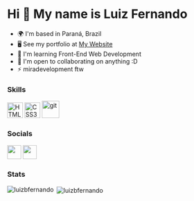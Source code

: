 Hi 👋 My name is Luiz Fernando
==========================

* 🌍  I'm based in Paraná, Brazil
* 🖥️  See my portfolio at [My Website](https://luizbfernando.github.io/)
* 🧠  I'm learning Front-End Web Development
* 🤝  I'm open to collaborating on anything :D
* ⚡  miradevelopment ftw

### Skills

<p align="left">
<a href="https://developer.mozilla.org/en-US/docs/Glossary/HTML5" target="_blank" rel="noreferrer"><img src="https://raw.githubusercontent.com/danielcranney/readme-generator/main/public/icons/skills/html5-colored.svg" width="36" height="36" alt="HTML5" /></a>
<a href="https://www.w3.org/TR/CSS/#css" target="_blank" rel="noreferrer"><img src="https://raw.githubusercontent.com/danielcranney/readme-generator/main/public/icons/skills/css3-colored.svg" width="36" height="36" alt="CSS3" /></a>
<a href="https://git-scm.com/" target="_blank" rel="noreferrer"><img src="https://www.vectorlogo.zone/logos/git-scm/git-scm-icon.svg" alt="git" width="40" height="40"/></a>

### Socials

<a href="https://discord.com/users/786212026179256370" target="_blank" rel="noreferrer"><img src="https://raw.githubusercontent.com/danielcranney/readme-generator/main/public/icons/socials/discord.svg" width="32" height="32" /></a> <a href="https://www.github.com/luizbfernando" target="_blank" rel="noreferrer"><img src="https://raw.githubusercontent.com/danielcranney/readme-generator/main/public/icons/socials/github-dark.svg" width="32" height="32" /></a>



### Stats

<p><img align="left" src="https://github-readme-stats.vercel.app/api/top-langs?username=luizbfernando&show_icons=true&title_color=cdd6f4&text_color=bac2de&bg_color=1e1e2e&locale=en&layout=compact" alt="luizbfernando" /></p>

<p>&nbsp;<img align="center" src="https://github-readme-stats.vercel.app/api?username=luizbfernando&show_icons=true&title_color=cdd6f4&text_color=bac2de&bg_color=1e1e2e&locale=en" alt="luizbfernando" /></p>

